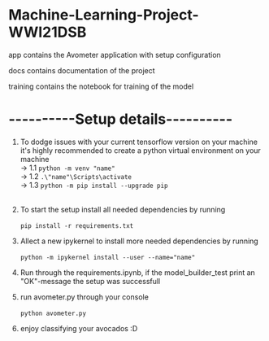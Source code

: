 # Machine-Learning-Project-WWI21DSB

app contains the Avometer application with setup configuration

docs contains documentation of the project

training contains the notebook for training of the model

# ----------Setup details----------

1. To dodge issues with your current tensorflow version on your machine it's highly recommended to create a python virtual environment on your machine<br>
   -> 1.1 `python -m venv "name"`<br>
   -> 1.2 `.\"name"\Scripts\activate`<br>
   -> 1.3 `python -m pip install --upgrade pip`<br><br>

2. To start the setup install all needed dependencies by running <br>  
   `pip install -r requirements.txt`<br>
3. Allect a new ipykernel to install more needed dependencies by running <br>  
   `python -m ipykernel install --user --name="name"` <br>
4. Run through the requirements.ipynb, if the model_builder_test print an "OK"-message the setup was successfull<br>
5. run avometer.py through your console<br>  
   `python avometer.py`<br>
6. enjoy classifying your avocados :D
